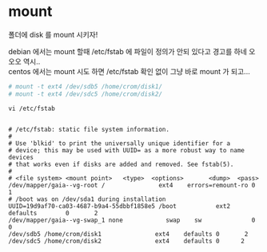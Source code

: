 # mount
폴더에 disk 를 mount 시키자!

debian 에서는 mount 할때 /etc/fstab 에 파일이 정의가 안되 있다고 경고를 하네 오오오 역시..  
centos 에서는 mount 시도 하면 /etc/fstab 확인 없이 그냥 바로 mount 가 되고...  

```bash
# mount -t ext4 /dev/sdb5 /home/crom/disk1/
# mount -t ext4 /dev/sdc5 /home/crom/disk2/
```

```text
vi /etc/fstab


# /etc/fstab: static file system information.
#
# Use 'blkid' to print the universally unique identifier for a
# device; this may be used with UUID= as a more robust way to name devices
# that works even if disks are added and removed. See fstab(5).
#
# <file system> <mount point>   <type>  <options>       <dump>  <pass>
/dev/mapper/gaia--vg-root /               ext4    errors=remount-ro 0       1
# /boot was on /dev/sda1 during installation
UUID=19d9af70-ca03-4687-b9a4-55dbbf1858e5 /boot           ext2    defaults        0       2
/dev/mapper/gaia--vg-swap_1 none            swap    sw              0       0
/dev/sdb5 /home/crom/disk1               ext4    defaults 0       2
/dev/sdc5 /home/crom/disk2               ext4    defaults 0      2
```
